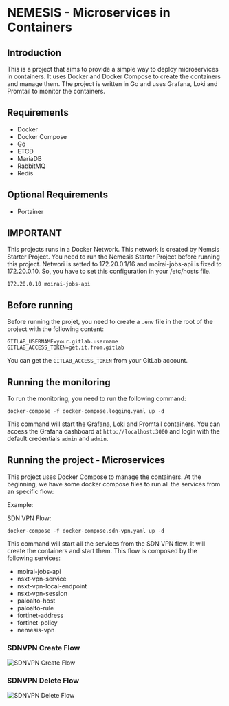 # NEMESIS - Microservices in Containers

## Introduction

This is a project that aims to provide a simple way to deploy microservices in containers. It uses Docker and Docker Compose to create the containers and manage them. The project is written in Go and uses Grafana, Loki and Promtail to monitor the containers.

## Requirements

- Docker
- Docker Compose
- Go
- ETCD 
- MariaDB
- RabbitMQ
- Redis

## Optional Requirements

- Portainer

## **IMPORTANT**

This projects runs in a Docker Network. This network is created by Nemsis Starter Project. You need to run the Nemesis Starter Project before running this project. 
Networi is setted to 172.20.0.1/16 and moirai-jobs-api is fixed to 172.20.0.10. So, you have to set this configuration in your /etc/hosts file.

```
172.20.0.10 moirai-jobs-api
```

## Before running

Before running the projet, you need to create a `.env` file in the root of the project with the following content:

```
GITLAB_USERNAME=your.gitlab.username
GITLAB_ACCESS_TOKEN=get.it.from.gitlab
```

You can get the `GITLAB_ACCESS_TOKEN` from your GitLab account.

## Running the monitoring


To run the monitoring, you need to run the following command:

```
docker-compose -f docker-compose.logging.yaml up -d 
```

This command will start the Grafana, Loki and Promtail containers. You can access the Grafana dashboard at `http://localhost:3000` and login with the default credentials `admin` and `admin`.

## Running the project - Microservices

This project uses Docker Compose to manage the containers. At the beginning, we have some docker compose files to run all the services from an specific flow:

Example:

SDN VPN Flow:

```
docker-compose -f docker-compose.sdn-vpn.yaml up -d
```

This command will start all the services from the SDN VPN flow. It will create the containers and start them. This flow is composed by the following services:
- moirai-jobs-api
- nsxt-vpn-service
- nsxt-vpn-local-endpoint
- nsxt-vpn-session
- paloalto-host
- paloalto-rule
- fortinet-address
- fortinet-policy
- nemesis-vpn

### SDNVPN Create Flow
![SDNVPN Create Flow](https://mermaid.ink/img/pako:eNqtlk9vwiAYxr9Kw3mSuD-69bDTjjttt6UXUl4tCQVCqdGo3311W0QU6ovZrTYPz_MT5XnZklpzICVZWmaa4v2jUkWxmtIpVd3a0ZVRtAO7EjXQ2gJzUEwmrzsFa7c7yO69DBQ3Wij3p0P5gLXa7kZ19EdDOUg4mqZTQ7qHU9OuE1qFcFd8PF1aGMNLxoZ0j9QwqZl0mja6O9u3cQ9PltTFwOKJIdWT19heQkg1YnAjUjwuRJqdaYALd325B4pTx2hiSSHLnC60dUKBo4xzO3y_cIeSDh4nzhzDSYaFTM9eZrQU9SZEGne5hSsVGGK9XKhOfrhRC880S7HHsOKBIdThXxnszsgijzFP0MYocE12hSrDxFNeuCBrK2T5pybOAsVVBnb0ZHVyFieiSZATCF_PWYCIM4wZQvimzqLDnWbMPIqXN9p9hBF11M_nU0ZJ4f3jkOSOtGBbJvhwadseTCviGmihIuXwyGHBeukqUqn9IGW9058bVZPS2R7uiNX9siHlgslu-NQbPni-CTZc_trjW8PUl9bt75L9N8-yn0k)

### SDNVPN Delete Flow
![SDNVPN Delete Flow](https://mermaid.ink/img/pako:eNqVlD1vwyAQhv-KxZwgpd_y0Clju7Rb5QWZc4yEOQSHlSjJfy9OP1wqGzkboPee54bjjqxGCaxkOydsW7y8VaYo-g3fcOP3xHtruAfvFRouQQNBsV4_nwzs6TTEbsYYGGlRGfrOLeKAc-guoCGQFM6T0w5u_wpcr2q4ipPpYJacNnDHrdAoNCF3QQMHqWgRIaOeYqbW-3-JZeUZ5TQwlT6MmRY9LQZktNPIVPvIG3SkDBC3qFV9WIzIiOegqfppTAkpXZzgKygZ-yw31V9ZNy1kK9aB64SS8ZsfB1DFqIUOKlbGo4RGBE0Vq8w5RkUgfD-YmpXkAqyYw7BrWdkI7eMtWCkItkrEddH9vlphPhC7n5Jh3NC9fu2Vy3o5fwI4sIug)
